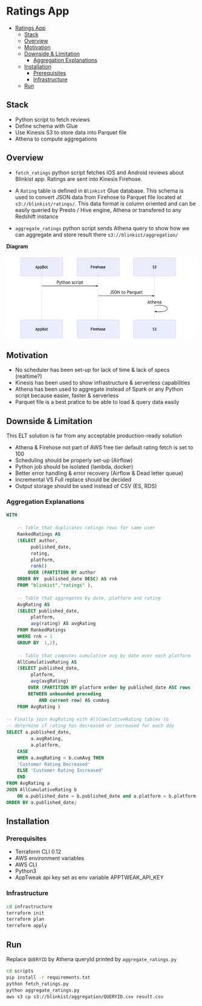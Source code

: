 # Ratings App

- [Ratings App](#ratings-app)
  - [Stack](#stack)
  - [Overview](#overview)
  - [Motivation](#motivation)
  - [Downside & Limitation](#downside--limitation)
    - [Aggregation Explanations](#aggregation-explanations)
  - [Installation](#installation)
    - [Prerequisites](#prerequisites)
    - [Infrastructure](#infrastructure)
  - [Run](#run)

## Stack

- Python script to fetch reviews
- Define schema with Glue
- Use Kinesis S3 to store data into Parquet file
- Athena to compute aggregations

## Overview

- `fetch_ratings` python script fetches iOS and Android reviews about Blinkist app. Ratings are sent into Kinesis Firehose.

- A `Rating` table is defined in `Blinkist` Glue database. This schema is used to convert JSON data from Firehose to Parquet file located at `s3://blinkist/ratings/`. This data format is column oriented and can be easily queried by Presto / Hive engine, Athena or transfered to any Redshift instance

- `aggregate_ratings` python script sends Athena query to show how we can aggregate and store result there `s3://blinkist/aggregation/`

**Diagram**

[![Diagram](./diagram.png)]()

## Motivation

- No scheduler has been set-up for lack of time & lack of specs (realtime?)
- Kinesis has been used to show infrastructure & serverless capabilities
- Athena has been used to aggregate instead of Spark or any Python script because easier, faster & serverless
- Parquet file is a best pratice to be able to load & query data easily

## Downside & Limitation

This ELT solution is far from any acceptable production-ready solution

- Athena & Firehose not part of AWS free tier default rating fetch is set to 100
- Scheduling should be properly set-up (Airflow)
- Python job should be isolated (lambda, docker)
- Better error handling & error recovery (Airflow & Dead letter queue)
- Incremental VS Full replace should be decided
- Output storage should be used instead of CSV (ES, RDS)


### Aggregation Explanations


```sql
WITH 

    -- Table that duplicates ratings rows for same user
    RankedRatings AS 
    (SELECT author,
         published_date,
         rating,
         platform,
         rank()
        OVER (PARTITION BY author
    ORDER BY  published_date DESC) AS rnk
    FROM "blinkist"."ratings" ), 
    
    -- Table that aggregates by date, platform and rating
    AvgRating AS 
    (SELECT published_date,
         platform,
         avg(rating) AS avgRating
    FROM RankedRatings
    WHERE rnk = 1
    GROUP BY  1,2), 
    
    -- Table that computes cumulative avg by date over each platform
    AllCumulativeRating AS 
    (SELECT published_date,
         platform,
         avg(avgRating)
        OVER (PARTITION BY platform order by published_date ASC rows
        BETWEEN unbounded preceding
            AND current row) AS cumAvg
    FROM AvgRating )
    
-- Finally join AvgRating with AllCumulativeRating tables to 
-- determine if rating has decreased or increased for each day
SELECT a.published_date,
         a.avgRating,
         a.platform,     
    CASE
    WHEN a.avgRating < b.cumAvg THEN
    'Customer Rating Decreased'
    ELSE 'Customer Rating Increased'
    END
FROM AvgRating a
JOIN AllCumulativeRating b
    ON a.published_date = b.published_date and a.platform = b.platform
ORDER BY a.published_date;
```

## Installation

### Prerequisites

- Terraform CLI 0.12
- AWS environment variables
- AWS CLI
- Python3   
- AppTweak api key set as env variable APPTWEAK_API_KEY

### Infrastructure

```bash
cd infrastructure
terraform init
terraform plan
terraform apply
```

## Run

Replace `QUERYID` by Athena queryId printed by `aggregate_ratings.py`

```bash 
cd scripts
pip install -r requirements.txt
python fetch_ratings.py
python aggregate_ratings.py
aws s3 cp s3://blinkist/aggregation/QUERYID.csv result.csv

```
